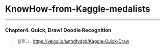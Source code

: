# KnowHow-from-Kaggle-medalists
---
### Chapter4. Quick, Draw! Doodle Recognition
>블로그 : https://velog.io/@thdfydgh/Kaggle-Quick-Draw
